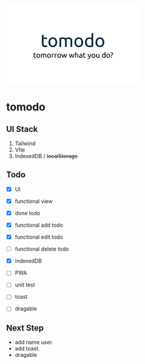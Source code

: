 ![tomodo banner](./assets/thumbnail.jpg)

# tomodo

## UI Stack

1. Tailwind
2. VIte
3. IndexedDB / ~~localStorage~~

## Todo

- [x] UI

- [x] functional view

- [x] done todo

- [x] functional add todo

- [x] functional edit todo

- [ ] functional delete todo

- [x] indexedDB

- [ ] PWA

- [ ] unit test

- [ ] toast

- [ ] dragable

## Next Step

- add name user.
- add toast.
- dragable